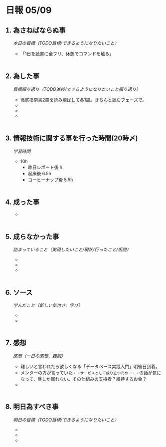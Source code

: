# 日報 05/09


<ol>

## <li>為さねばならぬ事</li>

*本日の目標（TODO目標/できるようになりたいこと）*

  - 「1日を読書に全フリ、休憩でコマンドを触る」



<br>

## <li>為した事</li>

*目標振り返り（TODO進捗/できるようになりたいこと振り返り）*

  - 徹底指南書2冊を読み飛ばして各1周。きちんと読むフェーズで。
  - 
  - 
  - 

<br>


## <li>情報技術に関する事を行った時間(20時〆)</li>

*学習時間*

  - 10h
    - 昨日レポート後 h
    - 起床後 6.5h
    - コーヒーナップ後 5.5h

<br>


## <li>成った事</li>

  - 

<br>


## <li>成らなかった事</li>

*詰まっていること（実現したいこと/現状/行ったこと/仮説）*

  - 
  - 
  - 

<br>


## <li>ソース</li>

*学んだこと（新しい気付き、学び）*

  - 
  - 

<br>


## <li>感想</li>

*感想（一日の感想、雑談）*

  - 難しいと言われたら欲しくなる「データベース実践入門」明後日到着。
  - メンターの方が言っていた`・・サービスとして成り立つため・・・`の話が気になって、昼しか眠れない。その仕組みの支持者？維持するお金？
  - 

<br>


## <li>明日為すべき事</li>

*明日の目標（TODO目標/できるようになりたいこと）*

  - 
  - 
  - 

<!-- end -->

<br>

</ol>


